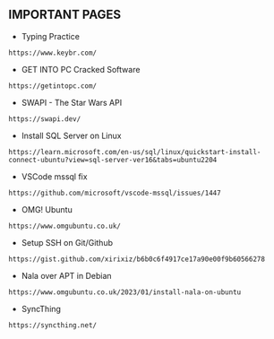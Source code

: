 ## IMPORTANT PAGES

- Typing Practice

```
https://www.keybr.com/
```

- GET INTO PC Cracked Software

```
https://getintopc.com/
```

- SWAPI - The Star Wars API

```
https://swapi.dev/
```

- Install SQL Server on Linux

```
https://learn.microsoft.com/en-us/sql/linux/quickstart-install-connect-ubuntu?view=sql-server-ver16&tabs=ubuntu2204
```

- VSCode mssql fix

```
https://github.com/microsoft/vscode-mssql/issues/1447
```

- OMG! Ubuntu

```
https://www.omgubuntu.co.uk/
```

- Setup SSH on Git/Github

```
https://gist.github.com/xirixiz/b6b0c6f4917ce17a90e00f9b60566278
```

- Nala over APT in Debian

```
https://www.omgubuntu.co.uk/2023/01/install-nala-on-ubuntu
```

- SyncThing

```
https://syncthing.net/
```

